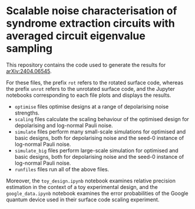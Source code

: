 # Scalable noise characterisation of syndrome extraction circuits with averaged circuit eigenvalue sampling

This repository contains the code used to generate the results for [arXiv:2404.06545](https://arxiv.org/abs/2404.06545).

For these files, the prefix `rot` refers to the rotated surface code, whereas the prefix `unrot` refers to the unrotated surface code, and the Jupyter notebooks corresponding to each file plots and displays the results.
- `optimise` files optimise designs at a range of depolarising noise strengths.
- `scaling` files calculate the scaling behaviour of the optimised design for depolarising and log-normal Pauli noise.
- `simulate` files perform many small-scale simulations for optimised and basic designs, both for depolarising noise and the seed-0 instance of log-normal Pauli noise.
- `simulate_big` files perform large-scale simulation for optimised and basic designs, both for depolarising noise and the seed-0 instance of log-normal Pauli noise.
- `runfiles` files run all of the above files.

Moreover, the `toy_design.ipynb` notebook examines relative precision estimation in the context of a toy experimental design, and the `google_data.ipynb` notebook examines the error probabilities of the Google quantum device used in their surface code scaling experiment.
